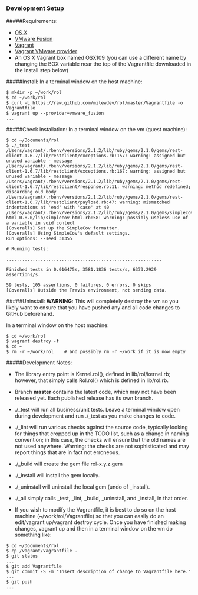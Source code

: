 ### Development Setup

#####Requirements:
- [OS X](https://www.apple.com/osx/)
- [VMware Fusion](http://www.vmware.com/ca/en/products/fusion)
- [Vagrant](http://www.vagrantup.com)
- [Vagrant VMware provider](https://www.vagrantup.com/vmware)
- An OS X Vagrant box named OSX109 (you can use a different name by changing the BOX variable near the top of the Vagrantfile downloaded in the Install step below)

#####Install:
In a terminal window on the host machine:
```
$ mkdir -p ~/work/rol
$ cd ~/work/rol
$ curl -L https://raw.github.com/milewdev/rol/master/Vagrantfile -o Vagrantfile
$ vagrant up --provider=vmware_fusion
...
```

#####Check installation:
In a terminal window on the vm (guest machine):
```
$ cd ~/Documents/rol
$ ./_test
/Users/vagrant/.rbenv/versions/2.1.2/lib/ruby/gems/2.1.0/gems/rest-client-1.6.7/lib/restclient/exceptions.rb:157: warning: assigned but unused variable - message
/Users/vagrant/.rbenv/versions/2.1.2/lib/ruby/gems/2.1.0/gems/rest-client-1.6.7/lib/restclient/exceptions.rb:167: warning: assigned but unused variable - message
/Users/vagrant/.rbenv/versions/2.1.2/lib/ruby/gems/2.1.0/gems/rest-client-1.6.7/lib/restclient/response.rb:11: warning: method redefined; discarding old body
/Users/vagrant/.rbenv/versions/2.1.2/lib/ruby/gems/2.1.0/gems/rest-client-1.6.7/lib/restclient/payload.rb:47: warning: mismatched indentations at 'end' with 'case' at 40
/Users/vagrant/.rbenv/versions/2.1.2/lib/ruby/gems/2.1.0/gems/simplecov-html-0.8.0/lib/simplecov-html.rb:58: warning: possibly useless use of a variable in void context
[Coveralls] Set up the SimpleCov formatter.
[Coveralls] Using SimpleCov's default settings.
Run options: --seed 31355

# Running tests:

...........................................................

Finished tests in 0.016475s, 3581.1836 tests/s, 6373.2929 assertions/s.

59 tests, 105 assertions, 0 failures, 0 errors, 0 skips
[Coveralls] Outside the Travis environment, not sending data.
```

#####Uninstall:
**WARNING**: This will completely destroy the vm so you likely want to ensure that you have
pushed any and all code changes to GitHub beforehand.

In a terminal window on the host machine:
```
$ cd ~/work/rol
$ vagrant destroy -f
$ cd ~
$ rm -r ~/work/rol    # and possibly rm -r ~/work if it is now empty
```


#####Development Notes:
- The library entry point is Kernel.rol(), defined in lib/rol/kernel.rb; however, that simply calls Rol.rol() which is defined in lib/rol.rb.

- Branch **master** contains the latest code, which may not have been released yet.  Each published release has its own branch.

- ./_test will run all business/unit tests.  Leave a terminal window open during development and
run ./_test as you make changes to code.

- ./_lint will run various checks against the source code, typically looking for things that cropped up in the TODO list, such as a change in naming convention; in this case, the checks will ensure that the old names are not used anywhere. Warning: the checks are not sophisticated and may report things that are in fact not erroneous.

- ./_build will create the gem file rol-x.y.z.gem

- ./_install will install the gem locally.

- ./_uninstall will uninstall the local gem (undo of _install).

- ./_all simply calls _test, _lint, _build, _uninstall, and _install, in that order.

- If you wish to modify the Vagrantfile, it is best to do so on the host machine (~/work/rol/Vagrantfile)
so that you can easily do an edit/vagrant up/vagrant destroy cycle.  Once you have finished making
changes, vagrant up and then in a terminal window on the vm do something like:
```
$ cd ~/Documents/rol
$ cp /vagrant/Vagrantfile .
$ git status
...
$ git add Vagrantfile
$ git commit -S -m "Insert description of change to Vagrantfile here."
...
$ git push
...
```
